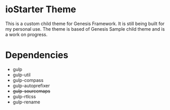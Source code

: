 # ioStarter Theme
This is a custom child theme for Genesis Framework. It is still being built for my personal use. The theme is based of Genesis Sample child theme and is a work on progress. 

# Dependencies 
- gulp
- gulp-util
- gulp-compass
- gulp-autoprefixer
- ~~gulp-sourcemaps~~
- gulp-rtlcss
- gulp-rename